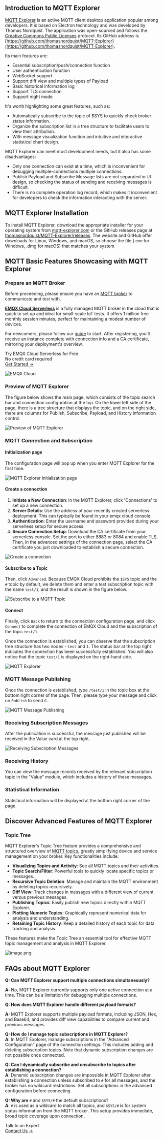 ## Introduction to MQTT Explorer

[MQTT Explorer](https://mqtt-explorer.com/) is an active MQTT client desktop application popular among developers. It is based on Electron technology and was developed by Thomas Nordquist. The application was open-sourced and follows the  [Creative Commons Public Licenses](https://wiki.creativecommons.org/wiki/Considerations_for_licensors_and_licensees#Considerations_for_licensees) protocol. Its GitHub address is [https://github.com/thomasnordquist/MQTT-Explorer](https://github.com/thomasnordquist/MQTT-Explorer).

Its main features are:

- Essential subscription/push/connection function
- User authentication function
- WebSocket support
- Support diff view and multiple types of Payload
- Basic historical information log
- Support TLS connection
- Support night mode

It's worth highlighting some great features, such as:

- Automatically subscribe to the topic of $SYS to quickly check broker status information.
- Organize the subscription list in a tree structure to facilitate users to view their attribution.
- With message visualization function and intuitive and interactive statistical chart design.

MQTT Explorer can meet most development needs, but it also has some disadvantages:

- Only one connection can exist at a time, which is inconvenient for debugging multiple-connections multiple connections.
- Publish Payload and Subscribe Message lists are not separated in UI design, so checking the status of sending and receiving messages is difficult.
- There is no complete operation log record, which makes it inconvenient for developers to check the information interacting with the server.

## MQTT Explorer Installation

To install MQTT Explorer, download the appropriate installer for your operating system from [mqtt-explorer.com](https://mqtt-explorer.com/) or the GitHub releases page at [thomasnordquist/MQTT-Explorer/releases](https://github.com/thomasnordquist/MQTT-Explorer/releases). The website and GitHub offer downloads for Linux, Windows, and macOS, so choose the file (.exe for Windows, .dmg for macOS) that matches your system.

## MQTT Basic Features Showcasing with MQTT Explorer

### Prepare an MQTT Broker

Before proceeding, please ensure you have an [MQTT broker](https://www.emqx.com/en/blog/the-ultimate-guide-to-mqtt-broker-comparison) to communicate and test with. 

[**EMQX Cloud Serverless**](https://www.emqx.com/en/cloud/serverless-mqtt) is a fully managed MQTT broker in the cloud that is quick to set up and ideal for small-scale IoT tests. It offers 1 million free monthly session minutes, perfect for maintaining a modest number of devices.

For newcomers, please follow our [guide](https://www.emqx.com/en/blog/a-comprehensive-guide-to-serverless-mqtt-service) to start. After registering, you'll receive an instance complete with connection info and a CA certificate, mirroring your deployment's overview.

<section class="promotion">
    <div>
        Try EMQX Cloud Serverless for Free
        <div class="is-size-14 is-text-normal has-text-weight-normal">No credit card required</div>
    </div>
    <a href="https://accounts.emqx.com/signup?continue=https://cloud-intl.emqx.com/console/deployments/0?oper=new" class="button is-gradient px-5">Get Started →</a>
</section>

![EMQX Cloud](https://assets.emqx.com/images/bd088e2e8fb7abea30c017f900d38bec.png)

### Preview of MQTT Explorer

The figure below shows the main page, which consists of the topic search bar and connection configuration at the top. On the lower left side of the page, there is a tree structure that displays the topic, and on the right side, there are columns for Publish, Subscribe, Payload, and History information control.

![Preview of MQTT Explorer](https://assets.emqx.com/images/deeef9426b47286487117c01463863d8.png)

### MQTT Connection and Subscription

#### Initialization page

The configuration page will pop up when you enter MQTT Explorer for the first time.

![MQTT Explorer initialization page](https://assets.emqx.com/images/1a05e11d096b92696cf092e749fd9ffd.png)

#### Create a connection

1. **Initiate a New Connection**: In the MQTT Explorer, click 'Connections' to set up a new connection.
2. **Server Details**: Use the address of your recently created serverless deployment. This can typically be found in your emqx cloud console.
3. **Authentication**: Enter the username and password provided during your serverless setup for secure access.
4. **Secure Connection Setup**: Download the CA certificate from your serverless console. Set the port to either 8883 or 8084 and enable TLS. Then, in the advanced settings of the connection page, select the CA certificate you just downloaded to establish a secure connection.

![Create a connection](https://assets.emqx.com/images/3650f07601ad62ab699b2e31cfe4855c.png)

#### Subscribe to a Topic

Then, click `Advanced`. Because EMQX Cloud prohibits the `$SYS` topic and the `#` topic by default, we delete them and enter a test subscription topic with the name `test/1`, and the result is shown in the figure below.

![Subscribe to a MQTT Topic](https://assets.emqx.com/images/9ac3cc8871b8b2cf403830a3ceb883d0.png)

#### Connect

Finally, click `Back` to return to the connection configuration page, and click `Connect` to complete the connection of EMQX Cloud and the subscription of the topic `test/1`.

Once the connection is established, you can observe that the subscription tree structure has two nodes - `test` and `1`. The status bar at the top right indicates the connection has been successfully established. You will also notice that the topic `test/1` is displayed on the right-hand side.

![MQTT Explorer](https://assets.emqx.com/images/634454ade8036770220af11858ca2fb8.png)

### MQTT Message Publishing

Once the connection is established, type `/test/1` in the topic box at the bottom right corner of the page. Then, please type your message and click on `Publish` to send it.

![MQTT Message Publishing](https://assets.emqx.com/images/bce3d1a202407cfe83576309a94b42a5.png)

### Receiving Subscription Messages

After the publication is successful, the message just published will be received in the Value card at the top right.

![Receiving Subscription Messages](https://assets.emqx.com/images/df6da94ccc9706d236c2ed6f233a99d8.png)

### Receiving History

You can view the message records received by the relevant subscription topic in the "Value" module, which includes a history of these messages.

### Statistical Information

Statistical information will be displayed at the bottom right corner of the page.

## Discover Advanced Features of MQTT Explorer 

### Topic Tree

MQTT Explorer's Topic Tree feature provides a comprehensive and structured overview of [MQTT topics](https://www.emqx.com/en/blog/advanced-features-of-mqtt-topics), greatly simplifying device and service management on your broker. Key functionalities include:

- **Visualizing Topics and Activity**: See all MQTT topics and their activities.
- **Topic Search/Filter**: Powerful tools to quickly locate specific topics or messages.
- **Recursive Topic Deletion**: Manage and maintain the MQTT environment by deleting topics recursively.
- **Diff View**: Track changes in messages with a different view of current versus previous messages.
- **Publishing Topics**: Easily publish new topics directly within MQTT Explorer.
- **Plotting Numeric Topics**: Graphically represent numerical data for analysis and understanding.
- **Retaining Topic History**: Keep a detailed history of each topic for data tracking and analysis.

These features make the Topic Tree an essential tool for effective MQTT topic management and analysis in MQTT Explorer.

![image.png](https://assets.emqx.com/images/f80e3b9b302635714743b2faafafa9c8.png)

## FAQs about MQTT Explorer 

**Q: Can MQTT Explorer support multiple connections simultaneously?**

**A:** No, MQTT Explorer currently supports only one active connection at a time. This can be a limitation for debugging multiple connections.

**Q: How does MQTT Explorer handle different payload formats?**

**A:** MQTT Explorer supports multiple payload formats, including JSON, Hex, and Base64, and provides diff view capabilities to compare current and previous messages.

**Q: How do I manage topic subscriptions in MQTT Explorer?**  
**A**: In MQTT Explorer, manage subscriptions in the "Advanced Configuration" page of the connection settings. This includes adding and deleting subscription topics. Note that dynamic subscription changes are not possible once connected.

**Q: Can I dynamically subscribe and unsubscribe to topics after establishing a connection?**  
**A**: Dynamic subscription changes are impossible in MQTT Explorer after establishing a connection unless subscribed to `#` for all messages, and the broker has no wildcard restrictions. Set all subscriptions in the advanced configuration before connecting.

**Q: Why are** `#` and `$SYS/#` the default subscriptions?  
**A**: `#` is used as a wildcard to match all topics, and `$SYS/#` is for system status information from the MQTT broker. This setup provides immediate, broad topic coverage upon connection.



<section class="promotion">
    <div>
        Talk to an Expert
    </div>
    <a href="https://www.emqx.com/en/contact?product=solutions" class="button is-gradient px-5">Contact Us →</a>
</section>
